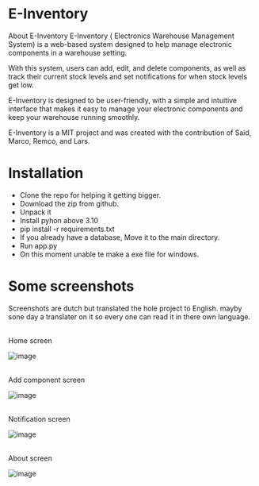 # E-Inventory
About E-Inventory
E-Inventory ( Electronics Warehouse Management System) is a web-based system designed to help manage electronic components in a warehouse setting.

With this system, users can add, edit, and delete components, as well as track their current stock levels and set notifications for when stock levels get low.

E-Inventory is designed to be user-friendly, with a simple and intuitive interface that makes it easy to manage your electronic components and keep your warehouse running smoothly.

E-Inventory is a MIT project and was created with the contribution of Said, Marco, Remco, and Lars.


# Installation
* Clone the repo for helping it getting bigger.
* Download the zip from github.
* Unpack it
* Install pyhon above 3.10
* pip install -r requirements.txt
* If you already have a database, Move it to the main directory.
* Run app.py
* On this moment unable te make a exe file for windows.

# Some screenshots
Screenshots are dutch but translated the hole project to English.
mayby sone day a translater on it so every one can read it in there own language.

<br>
Home screen<br>

![image](https://user-images.githubusercontent.com/62996429/235159498-63604f92-2903-44ac-a461-74dbc1356998.png)

<br> Add component screen

![image](https://user-images.githubusercontent.com/62996429/235159723-bb774e79-8471-4255-9d42-30db7d295ae0.png)

<br> Notification screen<br>

![image](https://user-images.githubusercontent.com/62996429/235159848-02f959f5-85cc-4b3d-8f53-1486810375ca.png)

<br> About screen <br>

![image](https://user-images.githubusercontent.com/62996429/235159951-27b5970a-1477-426b-8608-2afcc3c16ccc.png)

<br>

